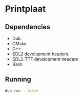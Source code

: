# Printplaat

## Dependencies

- Dub
- CMake
- G++
- SDL2 development headers
- SDL2_TTF development headers
- Bash

## Running

```bash
dub run --force
```